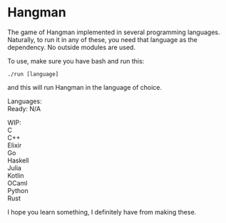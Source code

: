 # Hangman
The game of Hangman implemented in several programming languages. Naturally, to run it in any of these, you need that language as the dependency. No outside modules are used.

To use, make sure you have bash and run this:

    ./run [language]

and this will run Hangman in the language of choice.

Languages:<br>
Ready: N/A

WIP:<br>
C<br>
C++<br>
Elixir<br>
Go<br>
Haskell<br>
Julia<br>
Kotlin<br>
OCaml<br>
Python<br>
Rust

I hope you learn something, I definitely have from making these.
